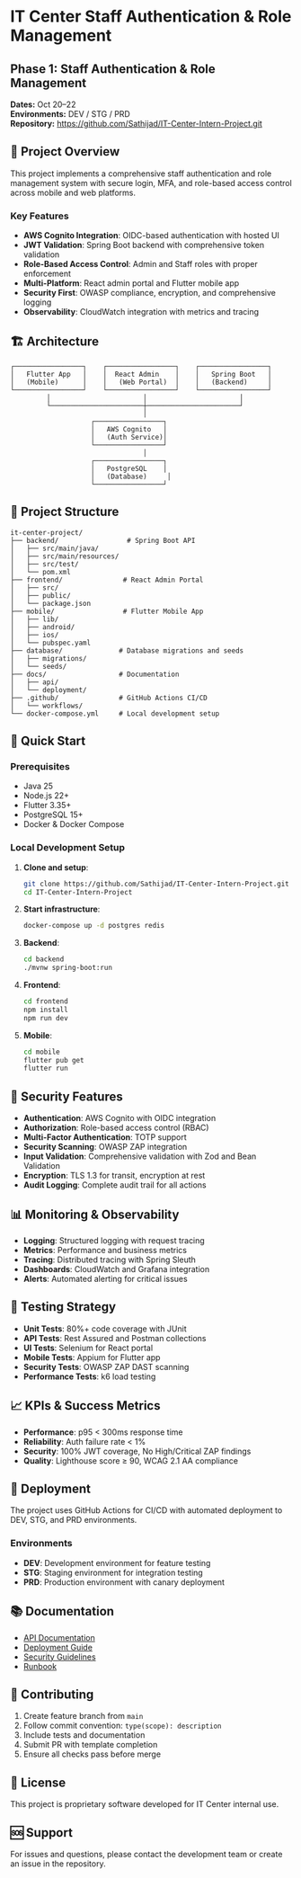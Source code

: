 # IT Center Staff Authentication & Role Management

## Phase 1: Staff Authentication & Role Management
**Dates:** Oct 20–22  
**Environments:** DEV / STG / PRD  
**Repository:** https://github.com/Sathijad/IT-Center-Intern-Project.git

## 🎯 Project Overview

This project implements a comprehensive staff authentication and role management system with secure login, MFA, and role-based access control across mobile and web platforms.

### Key Features
- **AWS Cognito Integration**: OIDC-based authentication with hosted UI
- **JWT Validation**: Spring Boot backend with comprehensive token validation
- **Role-Based Access Control**: Admin and Staff roles with proper enforcement
- **Multi-Platform**: React admin portal and Flutter mobile app
- **Security First**: OWASP compliance, encryption, and comprehensive logging
- **Observability**: CloudWatch integration with metrics and tracing

## 🏗️ Architecture

```
┌─────────────────┐    ┌─────────────────┐    ┌─────────────────┐
│   Flutter App   │    │  React Admin    │    │   Spring Boot   │
│   (Mobile)      │    │   (Web Portal)  │    │   (Backend)     │
└─────────────────┘    └─────────────────┘    └─────────────────┘
         │                       │                       │
         └───────────────────────┼───────────────────────┘
                                 │
                    ┌─────────────────┐
                    │   AWS Cognito   │
                    │   (Auth Service)│
                    └─────────────────┘
                                 │
                    ┌─────────────────┐
                    │   PostgreSQL    │
                    │   (Database)     │
                    └─────────────────┘
```

## 📁 Project Structure

```
it-center-project/
├── backend/                 # Spring Boot API
│   ├── src/main/java/
│   ├── src/main/resources/
│   ├── src/test/
│   └── pom.xml
├── frontend/               # React Admin Portal
│   ├── src/
│   ├── public/
│   └── package.json
├── mobile/                 # Flutter Mobile App
│   ├── lib/
│   ├── android/
│   ├── ios/
│   └── pubspec.yaml
├── database/              # Database migrations and seeds
│   ├── migrations/
│   └── seeds/
├── docs/                  # Documentation
│   ├── api/
│   └── deployment/
├── .github/               # GitHub Actions CI/CD
│   └── workflows/
└── docker-compose.yml     # Local development setup
```

## 🚀 Quick Start

### Prerequisites
- Java 25
- Node.js 22+
- Flutter 3.35+
- PostgreSQL 15+
- Docker & Docker Compose

### Local Development Setup

1. **Clone and setup**:
   ```bash
   git clone https://github.com/Sathijad/IT-Center-Intern-Project.git
   cd IT-Center-Intern-Project
   ```

2. **Start infrastructure**:
   ```bash
   docker-compose up -d postgres redis
   ```

3. **Backend**:
   ```bash
   cd backend
   ./mvnw spring-boot:run
   ```

4. **Frontend**:
   ```bash
   cd frontend
   npm install
   npm run dev
   ```

5. **Mobile**:
   ```bash
   cd mobile
   flutter pub get
   flutter run
   ```

## 🔐 Security Features

- **Authentication**: AWS Cognito with OIDC integration
- **Authorization**: Role-based access control (RBAC)
- **Multi-Factor Authentication**: TOTP support
- **Security Scanning**: OWASP ZAP integration
- **Input Validation**: Comprehensive validation with Zod and Bean Validation
- **Encryption**: TLS 1.3 for transit, encryption at rest
- **Audit Logging**: Complete audit trail for all actions

## 📊 Monitoring & Observability

- **Logging**: Structured logging with request tracing
- **Metrics**: Performance and business metrics
- **Tracing**: Distributed tracing with Spring Sleuth
- **Dashboards**: CloudWatch and Grafana integration
- **Alerts**: Automated alerting for critical issues

## 🧪 Testing Strategy

- **Unit Tests**: 80%+ code coverage with JUnit
- **API Tests**: Rest Assured and Postman collections
- **UI Tests**: Selenium for React portal
- **Mobile Tests**: Appium for Flutter app
- **Security Tests**: OWASP ZAP DAST scanning
- **Performance Tests**: k6 load testing

## 📈 KPIs & Success Metrics

- **Performance**: p95 < 300ms response time
- **Reliability**: Auth failure rate < 1%
- **Security**: 100% JWT coverage, No High/Critical ZAP findings
- **Quality**: Lighthouse score ≥ 90, WCAG 2.1 AA compliance

## 🚀 Deployment

The project uses GitHub Actions for CI/CD with automated deployment to DEV, STG, and PRD environments.

### Environments
- **DEV**: Development environment for feature testing
- **STG**: Staging environment for integration testing
- **PRD**: Production environment with canary deployment

## 📚 Documentation

- [API Documentation](./docs/api/README.md)
- [Deployment Guide](./docs/deployment/README.md)
- [Security Guidelines](./docs/security/README.md)
- [Runbook](./docs/runbook/README.md)

## 🤝 Contributing

1. Create feature branch from `main`
2. Follow commit convention: `type(scope): description`
3. Include tests and documentation
4. Submit PR with template completion
5. Ensure all checks pass before merge

## 📄 License

This project is proprietary software developed for IT Center internal use.

## 🆘 Support

For issues and questions, please contact the development team or create an issue in the repository.

